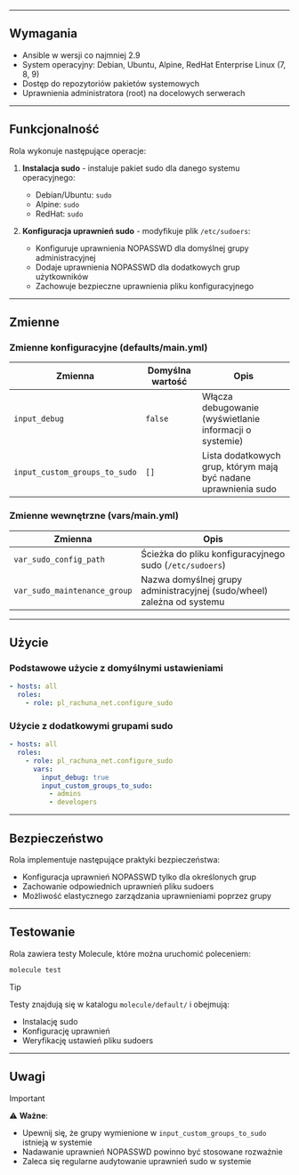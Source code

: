 


---

## Wymagania

- Ansible w wersji co najmniej 2.9
- System operacyjny: Debian, Ubuntu, Alpine, RedHat Enterprise Linux (7, 8, 9)
- Dostęp do repozytoriów pakietów systemowych
- Uprawnienia administratora (root) na docelowych serwerach

---

## Funkcjonalność

Rola wykonuje następujące operacje:

1. **Instalacja sudo** - instaluje pakiet sudo dla danego systemu operacyjnego:
   - Debian/Ubuntu: `sudo`
   - Alpine: `sudo`
   - RedHat: `sudo`

2. **Konfiguracja uprawnień sudo** - modyfikuje plik `/etc/sudoers`:
   - Konfiguruje uprawnienia NOPASSWD dla domyślnej grupy administracyjnej
   - Dodaje uprawnienia NOPASSWD dla dodatkowych grup użytkowników
   - Zachowuje bezpieczne uprawnienia pliku konfiguracyjnego

---

## Zmienne

### Zmienne konfiguracyjne (defaults/main.yml)

| Zmienna                    | Domyślna wartość | Opis                                                          |
|---------------------------|------------------|---------------------------------------------------------------|
| `input_debug`             | `false`          | Włącza debugowanie (wyświetlanie informacji o systemie)       |
| `input_custom_groups_to_sudo` | `[]`        | Lista dodatkowych grup, którym mają być nadane uprawnienia sudo |

### Zmienne wewnętrzne (vars/main.yml)

| Zmienna                    | Opis                                                                |
|---------------------------|---------------------------------------------------------------------|
| `var_sudo_config_path`    | Ścieżka do pliku konfiguracyjnego sudo (`/etc/sudoers`)            |
| `var_sudo_maintenance_group` | Nazwa domyślnej grupy administracyjnej (sudo/wheel) zależna od systemu |

---

## Użycie

### Podstawowe użycie z domyślnymi ustawieniami

```yaml
- hosts: all
  roles:
    - role: pl_rachuna_net.configure_sudo
```

### Użycie z dodatkowymi grupami sudo

```yaml
- hosts: all
  roles:
    - role: pl_rachuna_net.configure_sudo
      vars:
        input_debug: true
        input_custom_groups_to_sudo:
          - admins
          - developers
```

---
## Bezpieczeństwo

Rola implementuje następujące praktyki bezpieczeństwa:

- Konfiguracja uprawnień NOPASSWD tylko dla określonych grup
- Zachowanie odpowiednich uprawnień pliku sudoers
- Możliwość elastycznego zarządzania uprawnieniami poprzez grupy

---

## Testowanie
Rola zawiera testy Molecule, które można uruchomić poleceniem:

```bash
molecule test
```
> [!tip]
> Testy znajdują się w katalogu `molecule/default/` i obejmują:
> - Instalację sudo
> - Konfigurację uprawnień
> - Weryfikację ustawień pliku sudoers

---
## Uwagi

> [!important]
> ⚠️ **Ważne**: 
> - Upewnij się, że grupy wymienione w `input_custom_groups_to_sudo` istnieją w systemie
> - Nadawanie uprawnień NOPASSWD powinno być stosowane rozważnie
> - Zaleca się regularne audytowanie uprawnień sudo w systemie

